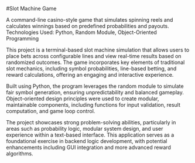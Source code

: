 #Slot Machine Game

A command-line casino-style game that simulates spinning reels and calculates winnings based on predefined probabilities and payouts.
Technologies Used: Python, Random Module, Object-Oriented Programming

This project is a terminal-based slot machine simulation that allows users to place bets across configurable lines and view real-time results based on randomized outcomes. The game incorporates key elements of traditional slot mechanics, including symbol probabilities, line-based betting, and reward calculations, offering an engaging and interactive experience.

Built using Python, the program leverages the random module to simulate fair symbol generation, ensuring unpredictability and balanced gameplay. Object-oriented design principles were used to create modular, maintainable components, including functions for input validation, result computation, and game loop control.

The project showcases strong problem-solving abilities, particularly in areas such as probability logic, modular system design, and user experience within a text-based interface. This application serves as a foundational exercise in backend logic development, with potential enhancements including GUI integration and more advanced reward algorithms.

